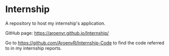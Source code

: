 # Internship
A repository to host my internship's application.

GitHub page: https://aroenvr.github.io/Internship/

Go to https://github.com/AroenvR/Internship-Code to find the code referred to in my internship reports.

